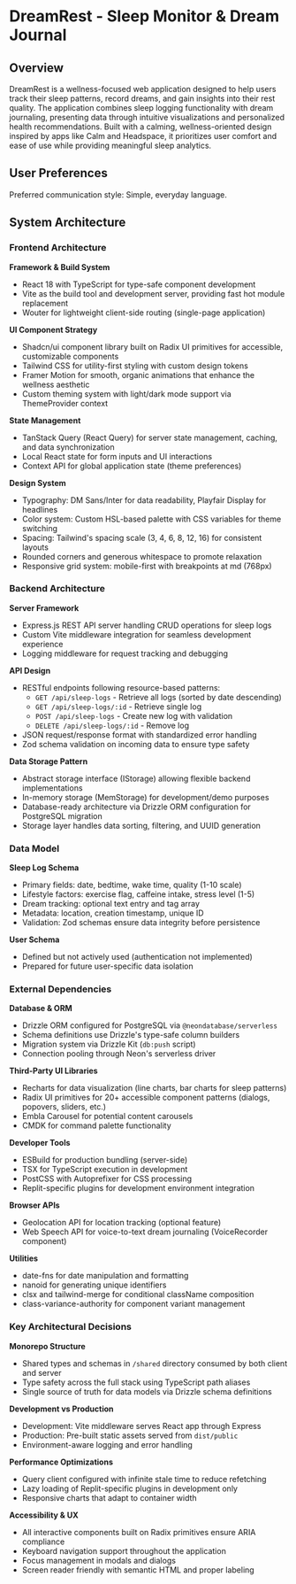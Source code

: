 # DreamRest - Sleep Monitor & Dream Journal

## Overview

DreamRest is a wellness-focused web application designed to help users track their sleep patterns, record dreams, and gain insights into their rest quality. The application combines sleep logging functionality with dream journaling, presenting data through intuitive visualizations and personalized health recommendations. Built with a calming, wellness-oriented design inspired by apps like Calm and Headspace, it prioritizes user comfort and ease of use while providing meaningful sleep analytics.

## User Preferences

Preferred communication style: Simple, everyday language.

## System Architecture

### Frontend Architecture

**Framework & Build System**
- React 18 with TypeScript for type-safe component development
- Vite as the build tool and development server, providing fast hot module replacement
- Wouter for lightweight client-side routing (single-page application)

**UI Component Strategy**
- Shadcn/ui component library built on Radix UI primitives for accessible, customizable components
- Tailwind CSS for utility-first styling with custom design tokens
- Framer Motion for smooth, organic animations that enhance the wellness aesthetic
- Custom theming system with light/dark mode support via ThemeProvider context

**State Management**
- TanStack Query (React Query) for server state management, caching, and data synchronization
- Local React state for form inputs and UI interactions
- Context API for global application state (theme preferences)

**Design System**
- Typography: DM Sans/Inter for data readability, Playfair Display for headlines
- Color system: Custom HSL-based palette with CSS variables for theme switching
- Spacing: Tailwind's spacing scale (3, 4, 6, 8, 12, 16) for consistent layouts
- Rounded corners and generous whitespace to promote relaxation
- Responsive grid system: mobile-first with breakpoints at md (768px)

### Backend Architecture

**Server Framework**
- Express.js REST API server handling CRUD operations for sleep logs
- Custom Vite middleware integration for seamless development experience
- Logging middleware for request tracking and debugging

**API Design**
- RESTful endpoints following resource-based patterns:
  - `GET /api/sleep-logs` - Retrieve all logs (sorted by date descending)
  - `GET /api/sleep-logs/:id` - Retrieve single log
  - `POST /api/sleep-logs` - Create new log with validation
  - `DELETE /api/sleep-logs/:id` - Remove log
- JSON request/response format with standardized error handling
- Zod schema validation on incoming data to ensure type safety

**Data Storage Pattern**
- Abstract storage interface (IStorage) allowing flexible backend implementations
- In-memory storage (MemStorage) for development/demo purposes
- Database-ready architecture via Drizzle ORM configuration for PostgreSQL migration
- Storage layer handles data sorting, filtering, and UUID generation

### Data Model

**Sleep Log Schema**
- Primary fields: date, bedtime, wake time, quality (1-10 scale)
- Lifestyle factors: exercise flag, caffeine intake, stress level (1-5)
- Dream tracking: optional text entry and tag array
- Metadata: location, creation timestamp, unique ID
- Validation: Zod schemas ensure data integrity before persistence

**User Schema**
- Defined but not actively used (authentication not implemented)
- Prepared for future user-specific data isolation

### External Dependencies

**Database & ORM**
- Drizzle ORM configured for PostgreSQL via `@neondatabase/serverless`
- Schema definitions use Drizzle's type-safe column builders
- Migration system via Drizzle Kit (`db:push` script)
- Connection pooling through Neon's serverless driver

**Third-Party UI Libraries**
- Recharts for data visualization (line charts, bar charts for sleep patterns)
- Radix UI primitives for 20+ accessible component patterns (dialogs, popovers, sliders, etc.)
- Embla Carousel for potential content carousels
- CMDK for command palette functionality

**Developer Tools**
- ESBuild for production bundling (server-side)
- TSX for TypeScript execution in development
- PostCSS with Autoprefixer for CSS processing
- Replit-specific plugins for development environment integration

**Browser APIs**
- Geolocation API for location tracking (optional feature)
- Web Speech API for voice-to-text dream journaling (VoiceRecorder component)

**Utilities**
- date-fns for date manipulation and formatting
- nanoid for generating unique identifiers
- clsx and tailwind-merge for conditional className composition
- class-variance-authority for component variant management

### Key Architectural Decisions

**Monorepo Structure**
- Shared types and schemas in `/shared` directory consumed by both client and server
- Type safety across the full stack using TypeScript path aliases
- Single source of truth for data models via Drizzle schema definitions

**Development vs Production**
- Development: Vite middleware serves React app through Express
- Production: Pre-built static assets served from `dist/public`
- Environment-aware logging and error handling

**Performance Optimizations**
- Query client configured with infinite stale time to reduce refetching
- Lazy loading of Replit-specific plugins in development only
- Responsive charts that adapt to container width

**Accessibility & UX**
- All interactive components built on Radix primitives ensure ARIA compliance
- Keyboard navigation support throughout the application
- Focus management in modals and dialogs
- Screen reader friendly with semantic HTML and proper labeling